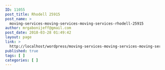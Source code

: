 ```yaml
---
ID: 11055
post_title: Rhodell 25915
post_name: >
  moving-services-moving-services-moving-services-rhodell-25915
author: mrgabonijeff@gmail.com
post_date: 2018-03-28 01:49:42
layout: page
link: >
  http://localhost/wordpress/moving-services-moving-services-moving-services-rhodell-25915/
published: true
tags: [ ]
categories: [ ]
---
```

